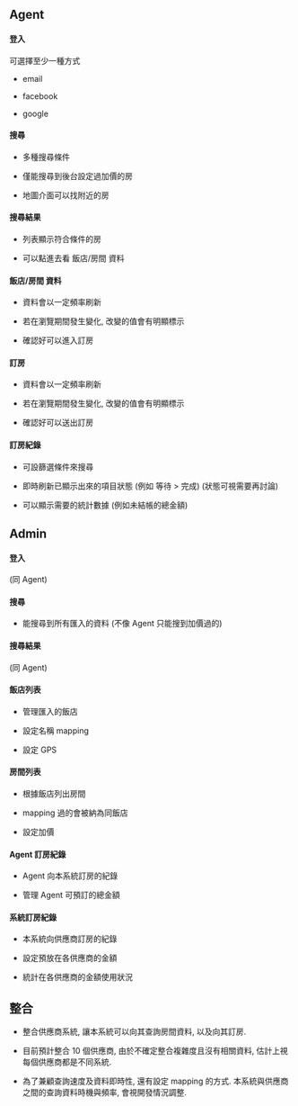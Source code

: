 
## Agent

#### 登入

可選擇至少一種方式

- email

- facebook

- google

#### 搜尋

- 多種搜尋條件

- 僅能搜尋到後台設定過加價的房

- 地圖介面可以找附近的房

#### 搜尋結果

- 列表顯示符合條件的房

- 可以點進去看 飯店/房間 資料

#### 飯店/房間 資料

- 資料會以一定頻率刷新

- 若在瀏覽期間發生變化, 改變的值會有明顯標示

- 確認好可以進入訂房

#### 訂房

- 資料會以一定頻率刷新

- 若在瀏覽期間發生變化, 改變的值會有明顯標示

- 確認好可以送出訂房

#### 訂房紀錄

- 可設篩選條件來搜尋

- 即時刷新已顯示出來的項目狀態 (例如 等待 > 完成) (狀態可視需要再討論)

- 可以顯示需要的統計數據 (例如未結帳的總金額)


## Admin

#### 登入

(同 Agent)

#### 搜尋 

- 能搜尋到所有匯入的資料 (不像 Agent 只能搜到加價過的)

#### 搜尋結果

(同 Agent)

#### 飯店列表

- 管理匯入的飯店

- 設定名稱 mapping

- 設定 GPS

#### 房間列表

- 根據飯店列出房間

- mapping 過的會被納為同飯店

- 設定加價

#### Agent 訂房紀錄

- Agent 向本系統訂房的紀錄

- 管理 Agent 可預訂的總金額

#### 系統訂房紀錄

- 本系統向供應商訂房的紀錄

- 設定預放在各供應商的金額

- 統計在各供應商的金額使用狀況

## 整合

- 整合供應商系統, 讓本系統可以向其查詢房間資料, 以及向其訂房.

- 目前預計整合 10 個供應商, 由於不確定整合複雜度且沒有相關資料, 估計上視每個供應商都是不同系統.

- 為了兼顧查詢速度及資料即時性, 還有設定 mapping 的方式. 本系統與供應商之間的查詢資料時機與頻率, 會視開發情況調整.
